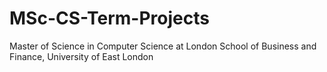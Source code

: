 # MSc-CS-Term-Projects
Master of Science in Computer Science at London School of Business and Finance, University of East London
